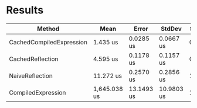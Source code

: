 # Results

Method | Mean | Error | StdDev | Scaled | ScaledSD |  Gen 0 |  Gen 1 | Allocated
--------------------------|--------------|------------|------------|--------|----------|--------|--------|-----------
CachedCompiledExpression |     1.435 us |  0.0285 us |  0.0667 us |   0.13 |     0.01 | 0.0362 |      0  |     160 B 
CachedReflection |     4.595 us |  0.1178 us |  0.1157 us |   0.41 |     0.01 | 0.1831 |      0  |     800 B 
NaiveReflection |    11.272 us |  0.2570 us |  0.2856 us |   1.00 |     0.00 | 0.2594 |      0 |    1121 B 
CompiledExpression | 1,645.038 us | 13.1493 us | 10.9803 us | 146.02 |     3.57 | 7.8125 | 3.9063 |   33826 B 
